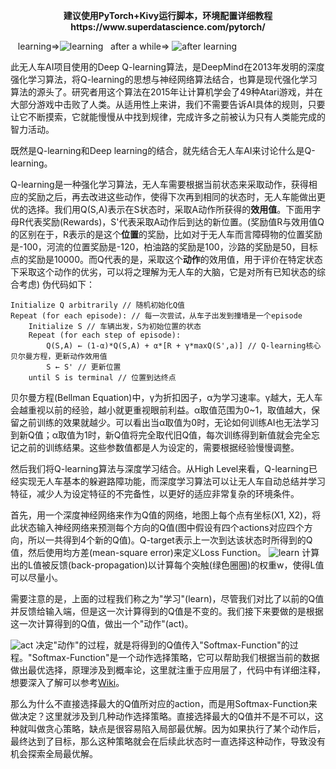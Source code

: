 <p align="center"><b>建议使用PyTorch+Kivy运行脚本，环境配置详细教程 https://www.superdatascience.com/pytorch/</b></p>


&nbsp;&nbsp;&nbsp;learning=>![learning](https://user-images.githubusercontent.com/22739177/32823936-c279686a-c993-11e7-906e-ea3e7830e275.gif)&nbsp;&nbsp;&nbsp;after a while=>
![after learning](https://user-images.githubusercontent.com/22739177/32823937-c2950e80-c993-11e7-9358-89e50cdaae8f.gif)

此无人车AI项目使用的Deep Q-learning算法，是DeepMind在2013年发明的深度强化学习算法，将Q-learning的思想与神经网络算法结合，也算是现代强化学习算法的源头了。研究者用这个算法在2015年让计算机学会了49种Atari游戏，并在大部分游戏中击败了人类。从适用性上来讲，我们不需要告诉AI具体的规则，只要让它不断摸索，它就能慢慢从中找到规律，完成许多之前被认为只有人类能完成的智力活动。

既然是Q-learning和Deep learning的结合，就先结合无人车AI来讨论什么是Q-learning。

Q-learning是一种强化学习算法，无人车需要根据当前状态来采取动作，获得相应的奖励之后，再去改进这些动作，使得下次再到相同的状态时，无人车能做出更优的选择。我们用Q(S,A)表示在S状态时，采取A动作所获得的**效用值**。下面用字母R代表奖励(Rewards)，S'代表采取A动作后到达的新位置。(奖励值R与效用值Q的区别在于，R表示的是这个**位置**的奖励，比如对于无人车而言障碍物的位置奖励是-100，河流的位置奖励是-120，柏油路的奖励是100，沙路的奖励是50，目标点的奖励是10000。而Q代表的是，采取这个**动作**的效用值，用于评价在特定状态下采取这个动作的优劣，可以将之理解为无人车的大脑，它是对所有已知状态的综合考虑)
伪代码如下：
```
Initialize Q arbitrarily // 随机初始化Q值
Repeat (for each episode): // 每一次尝试，从车子出发到撞墙是一个episode
	Initialize S // 车辆出发，S为初始位置的状态
	Repeat (for each step of episode):
		Q(S,A) ← (1-α)*Q(S,A) + α*[R + γ*maxQ(S',a)] // Q-learning核心贝尔曼方程，更新动作效用值
		S ← S' // 更新位置
	until S is terminal // 位置到达终点
```
贝尔曼方程(Bellman Equation)中，γ为折扣因子，α为学习速率。γ越大，无人车会越重视以前的经验，越小就更重视眼前利益。α取值范围为0~1，取值越大，保留之前训练的效果就越少。可以看出当α取值为0时，无论如何训练AI也无法学习到新Q值；α取值为1时，新Q值将完全取代旧Q值，每次训练得到新值就会完全忘记之前的训练结果。这些参数值都是人为设定的，需要根据经验慢慢调整。

然后我们将Q-learning算法与深度学习结合。从High Level来看，Q-learning已经实现无人车基本的躲避路障功能，而深度学习算法可以让无人车自动总结并学习特征，减少人为设定特征的不完备性，以更好的适应非常复杂的环境条件。

首先，用一个深度神经网络来作为Q值的网络，地图上每个点有坐标(X1, X2)，将此状态输入神经网络来预测每个方向的Q值(图中假设有四个actions对应四个方向，所以一共得到4个新的Q值)。Q-target表示上一次到达该状态时所得到的Q值，然后使用均方差(mean-square error)来定义Loss Function。
![learn](https://user-images.githubusercontent.com/22739177/32822235-60bfc1b6-c98c-11e7-966a-2a2c295645cc.PNG)
计算出的L值被反馈(back-propagation)以计算每个突触(绿色圈圈)的权重w，使得L值可以尽量小。

需要注意的是，上面的过程我们称之为"学习"(learn)，尽管我们对比了以前的Q值并反馈给输入端，但是这一次计算得到的Q值是不变的。我们接下来要做的是根据这一次计算得到的Q值，做出一个"动作"(act)。

![act](https://user-images.githubusercontent.com/22739177/32822234-60a7c57a-c98c-11e7-82b2-82d53104940a.PNG)
决定"动作"的过程，就是将得到的Q值传入"Softmax-Function"的过程。"Softmax-Function"是一个动作选择策略，它可以帮助我们根据当前的数据做出最优选择，原理涉及到概率论，这里就注重于应用层了，代码中有详细注释，想要深入了解可以参考[Wiki](https://en.wikipedia.org/wiki/Softmax_function)。

那么为什么不直接选择最大的Q值所对应的action，而是用Softmax-Function来做决定？这里就涉及到几种动作选择策略。直接选择最大的Q值并不是不可以，这种就叫做贪心策略，缺点是很容易陷入局部最优解。因为如果执行了某个动作后，最终达到了目标，那么这种策略就会在后续此状态时一直选择这种动作，导致没有机会探索全局最优解。
